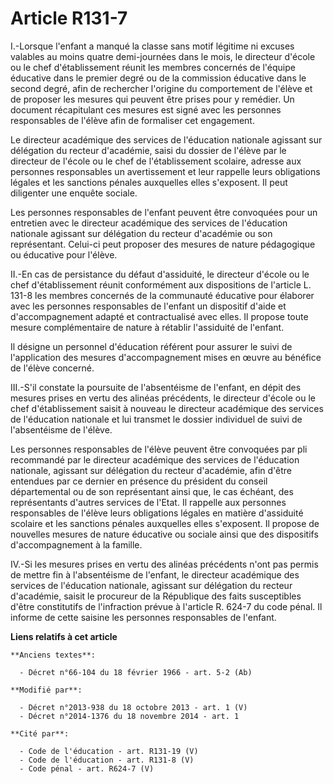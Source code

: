 # Article R131-7

I.-Lorsque l'enfant a manqué la classe sans motif légitime ni excuses valables au moins quatre demi-journées dans le mois, le
directeur d'école ou le chef d'établissement réunit les membres concernés de l'équipe éducative dans le premier degré ou de
la commission éducative dans le second degré, afin de rechercher l'origine du comportement de l'élève et de proposer les
mesures qui peuvent être prises pour y remédier. Un document récapitulant ces mesures est signé avec les personnes
responsables de l'élève afin de formaliser cet engagement. 

Le directeur académique des services de l'éducation nationale agissant sur délégation du recteur d'académie, saisi du dossier
de l'élève par le directeur de l'école ou le chef de l'établissement scolaire, adresse aux personnes responsables un
avertissement et leur rappelle leurs obligations légales et les sanctions pénales auxquelles elles s'exposent. Il peut
diligenter une enquête sociale. 

Les personnes responsables de l'enfant peuvent être convoquées pour un entretien avec le directeur académique des services de
l'éducation nationale agissant sur délégation du recteur d'académie ou son représentant. Celui-ci peut proposer des mesures
de nature pédagogique ou éducative pour l'élève. 

II.-En cas de persistance du défaut d'assiduité, le directeur d'école ou le chef d'établissement réunit conformément aux
dispositions de l'article L. 131-8 les membres concernés de la communauté éducative pour élaborer avec les personnes
responsables de l'enfant un dispositif d'aide et d'accompagnement adapté et contractualisé avec elles. Il propose toute
mesure complémentaire de nature à rétablir l'assiduité de l'enfant. 

Il désigne un personnel d'éducation référent pour assurer le suivi de l'application des mesures d'accompagnement mises en
œuvre au bénéfice de l'élève concerné. 

III.-S'il constate la poursuite de l'absentéisme de l'enfant, en dépit des mesures prises en vertu des alinéas précédents, le
directeur d'école ou le chef d'établissement saisit à nouveau le directeur académique des services de l'éducation nationale
et lui transmet le dossier individuel de suivi de l'absentéisme de l'élève. 

Les personnes responsables de l'élève peuvent être convoquées par pli recommandé par le directeur académique des services de
l'éducation nationale, agissant sur délégation du recteur d'académie, afin d'être entendues par ce dernier en présence du
président du conseil départemental ou de son représentant ainsi que, le cas échéant, des représentants d'autres services de
l'Etat. Il rappelle aux personnes responsables de l'élève leurs obligations légales en matière d'assiduité scolaire et les
sanctions pénales auxquelles elles s'exposent. Il propose de nouvelles mesures de nature éducative ou sociale ainsi que des
dispositifs d'accompagnement à la famille. 

IV.-Si les mesures prises en vertu des alinéas précédents n'ont pas permis de mettre fin à l'absentéisme de l'enfant, le
directeur académique des services de l'éducation nationale, agissant sur délégation du recteur d'académie, saisit le
procureur de la République des faits susceptibles d'être constitutifs de l'infraction prévue à l'article R. 624-7 du code
pénal. Il informe de cette saisine les personnes responsables de l'enfant.

**Liens relatifs à cet article**

	**Anciens textes**:

	  - Décret n°66-104 du 18 février 1966 - art. 5-2 (Ab)

	**Modifié par**:

	  - Décret n°2013-938 du 18 octobre 2013 - art. 1 (V)
	  - Décret n°2014-1376 du 18 novembre 2014 - art. 1

	**Cité par**:

	  - Code de l'éducation - art. R131-19 (V)
	  - Code de l'éducation - art. R131-8 (V)
	  - Code pénal - art. R624-7 (V)
